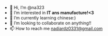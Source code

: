- 👋 Hi, I’m @na323
- 👀 I’m interested in **IT ans manufacture!<3**
- 🌱 I’m currently learning chinese:)
- 💞️ I’m looking to collaborate on anything!!
- 📫 How to reach me nadiardz0331@gmail.com

<!---
na323/na323 is a ✨ special ✨ repository because its `README.md` (this file) appears on your GitHub profile.
You can click the Preview link to take a look at your changes.
--->

